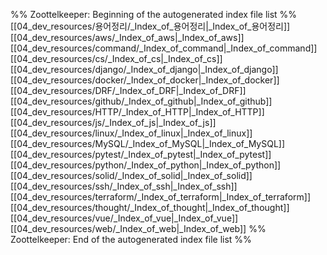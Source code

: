 %% Zoottelkeeper: Beginning of the autogenerated index file list  %%
 [[04_dev_resources/용어정리/_Index_of_용어정리|_Index_of_용어정리]]
 [[04_dev_resources/aws/_Index_of_aws|_Index_of_aws]]
 [[04_dev_resources/command/_Index_of_command|_Index_of_command]]
 [[04_dev_resources/cs/_Index_of_cs|_Index_of_cs]]
 [[04_dev_resources/django/_Index_of_django|_Index_of_django]]
 [[04_dev_resources/docker/_Index_of_docker|_Index_of_docker]]
 [[04_dev_resources/DRF/_Index_of_DRF|_Index_of_DRF]]
 [[04_dev_resources/github/_Index_of_github|_Index_of_github]]
 [[04_dev_resources/HTTP/_Index_of_HTTP|_Index_of_HTTP]]
 [[04_dev_resources/js/_Index_of_js|_Index_of_js]]
 [[04_dev_resources/linux/_Index_of_linux|_Index_of_linux]]
 [[04_dev_resources/MySQL/_Index_of_MySQL|_Index_of_MySQL]]
 [[04_dev_resources/pytest/_Index_of_pytest|_Index_of_pytest]]
 [[04_dev_resources/python/_Index_of_python|_Index_of_python]]
 [[04_dev_resources/solid/_Index_of_solid|_Index_of_solid]]
 [[04_dev_resources/ssh/_Index_of_ssh|_Index_of_ssh]]
 [[04_dev_resources/terraform/_Index_of_terraform|_Index_of_terraform]]
 [[04_dev_resources/thought/_Index_of_thought|_Index_of_thought]]
 [[04_dev_resources/vue/_Index_of_vue|_Index_of_vue]]
 [[04_dev_resources/web/_Index_of_web|_Index_of_web]]
%% Zoottelkeeper: End of the autogenerated index file list  %%
